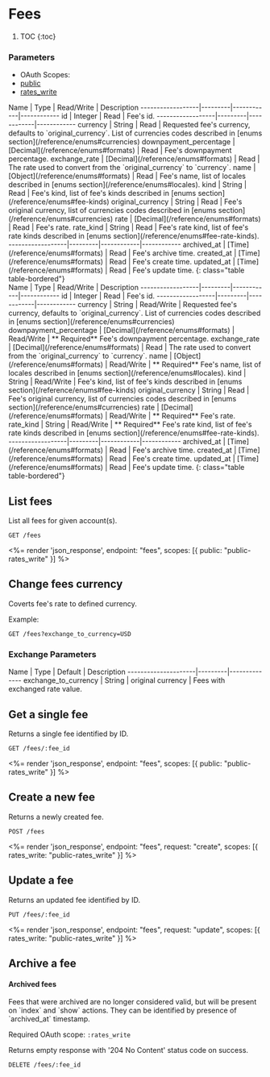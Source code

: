 # Fees

1. TOC
{:toc}

### Parameters
<ul class="nav nav-pills" role="tablist">
  <li class="disabled"><a>OAuth Scopes:</a></li>
  <li class="active"><a href="#public" role="tab" data-toggle="pill">public</a></li>
  <li><a href="#rates_write" role="tab" data-toggle="pill">rates_write</a></li>
</ul>
<div class="tab-content" markdown="1">
  <div class="tab-pane active" id="public" markdown="1">
Name              | Type    | Read/Write | Description
------------------|---------|------------|------------
id                | Integer | Read       | Fee's id.
------------------|---------|------------|------------
currency          | String  | Read       | Requested fee's currency, defaults to `original_currency`. List of currencies codes described in [enums section](/reference/enums#currencies)
downpayment_percentage | [Decimal](/reference/enums#formats) | Read       | Fee's downpayment percentage.
exchange_rate     | [Decimal](/reference/enums#formats) | Read       | The rate used to convert from the `original_currency` to `currency`.
name              | [Object](/reference/enums#formats)   | Read       | Fee's name, list of locales described in [enums section](/reference/enums#locales).
kind              | String  | Read       | Fee's kind, list of fee's kinds described in [enums section](/reference/enums#fee-kinds)
original_currency | String  | Read       | Fee's original currency, list of currencies codes described in [enums section](/reference/enums#currencies)
rate              | [Decimal](/reference/enums#formats)  | Read       | Fee's rate.
rate_kind         | String  | Read       | Fee's rate kind, list of fee's rate kinds described in [enums section](/reference/enums#fee-rate-kinds).
------------------|---------|------------|------------
archived_at       | [Time](/reference/enums#formats) | Read         | Fee's archive time.
created_at        | [Time](/reference/enums#formats) | Read         | Fee's create time.
updated_at        | [Time](/reference/enums#formats) | Read         | Fee's update time.
{: class="table table-bordered"}
  </div>
  <div class="tab-pane" id="rates_write" markdown="1">
Name              | Type    | Read/Write | Description
------------------|---------|------------|------------
id                | Integer | Read       | Fee's id.
------------------|---------|------------|------------
currency          | String  | Read/Write | Requested fee's currency, defaults to `original_currency`. List of currencies codes described in [enums section](/reference/enums#currencies)
downpayment_percentage | [Decimal](/reference/enums#formats) | Read/Write |  ** Required** Fee's downpayment percentage.
exchange_rate     | [Decimal](/reference/enums#formats) | Read       | The rate used to convert from the `original_currency` to `currency`.
name              | [Object](/reference/enums#formats)   | Read/Write | ** Required** Fee's name, list of locales described in [enums section](/reference/enums#locales).
kind              | String  | Read/Write | Fee's kind, list of fee's kinds described in [enums section](/reference/enums#fee-kinds)
original_currency | String  | Read       | Fee's original currency, list of currencies codes described in [enums section](/reference/enums#currencies)
rate              | [Decimal](/reference/enums#formats)  | Read/Write |  ** Required** Fee's rate.
rate_kind         | String  | Read/Write |  ** Required** Fee's rate kind, list of fee's rate kinds described in [enums section](/reference/enums#fee-rate-kinds).
------------------|---------|------------|------------
archived_at       | [Time](/reference/enums#formats) | Read         | Fee's archive time.
created_at        | [Time](/reference/enums#formats) | Read         | Fee's create time.
updated_at        | [Time](/reference/enums#formats) | Read         | Fee's update time.
{: class="table table-bordered"}
  </div>
</div>

## List fees

List all fees for given account(s).

~~~
GET /fees
~~~

<%= render 'json_response', endpoint: "fees", scopes: [{ public: "public-rates_write" }] %>

## Change fees currency

Coverts fee's rate to defined currency.

Example:

~~~
GET /fees?exchange_to_currency=USD
~~~

### Exchange Parameters

Name                 | Type    | Default | Description
---------------------|---------|--------------
exchange_to_currency | String  | original currency | Fees with exchanged rate value.

## Get a single fee

Returns a single fee identified by ID.

~~~
GET /fees/:fee_id
~~~

<%= render 'json_response', endpoint: "fees", scopes: [{ public: "public-rates_write" }] %>

## Create a new fee

Returns a newly created fee.

~~~
POST /fees
~~~

<%= render 'json_response', endpoint: "fees", request: "create",
  scopes: [{ rates_write: "public-rates_write" }] %>

## Update a fee

Returns an updated fee identified by ID.

~~~
PUT /fees/:fee_id
~~~

<%= render 'json_response', endpoint: "fees", request: "update",
  scopes: [{ rates_write: "public-rates_write" }] %>

## Archive a fee

<div class="callout callout-info" markdown="1">
  <h4>Archived fees</h4>
  Fees that were archived are no longer considered valid, but will be present on `index` and `show` actions.
  They can be identified by presence of `archived_at` timestamp.
</div>

Required OAuth scope: `:rates_write`

Returns empty response with '204 No Content' status code on success.

~~~~~~
DELETE /fees/:fee_id
~~~~~~
